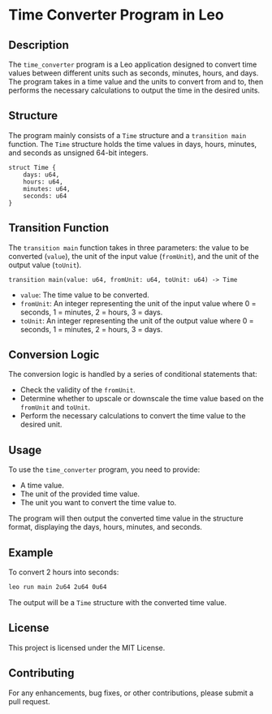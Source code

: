 # Time Converter Program in Leo

## Description

The `time_converter` program is a Leo application designed to convert time values between different units such as seconds, minutes, hours, and days. The program takes in a time value and the units to convert from and to, then performs the necessary calculations to output the time in the desired units.

## Structure

The program mainly consists of a `Time` structure and a `transition main` function. The `Time` structure holds the time values in days, hours, minutes, and seconds as unsigned 64-bit integers.

```leo
struct Time {
    days: u64,
    hours: u64,
    minutes: u64,
    seconds: u64
}
```

## Transition Function

The `transition main` function takes in three parameters: the value to be converted (`value`), the unit of the input value (`fromUnit`), and the unit of the output value (`toUnit`).

```leo
transition main(value: u64, fromUnit: u64, toUnit: u64) -> Time
```

- `value`: The time value to be converted.
- `fromUnit`: An integer representing the unit of the input value where 0 = seconds, 1 = minutes, 2 = hours, 3 = days.
- `toUnit`: An integer representing the unit of the output value where 0 = seconds, 1 = minutes, 2 = hours, 3 = days.

## Conversion Logic

The conversion logic is handled by a series of conditional statements that:
- Check the validity of the `fromUnit`.
- Determine whether to upscale or downscale the time value based on the `fromUnit` and `toUnit`.
- Perform the necessary calculations to convert the time value to the desired unit.

## Usage

To use the `time_converter` program, you need to provide:
- A time value.
- The unit of the provided time value.
- The unit you want to convert the time value to.

The program will then output the converted time value in the structure format, displaying the days, hours, minutes, and seconds.

## Example

To convert 2 hours into seconds:

```bash
leo run main 2u64 2u64 0u64
```

The output will be a `Time` structure with the converted time value.

## License

This project is licensed under the MIT License.

## Contributing

For any enhancements, bug fixes, or other contributions, please submit a pull request.
